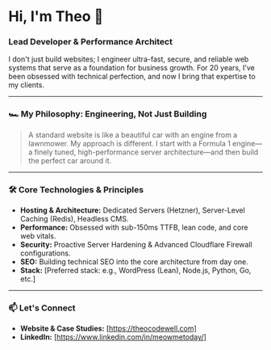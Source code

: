# Hi, I'm Theo 👋

### Lead Developer & Performance Architect

I don't just build websites; I engineer ultra-fast, secure, and reliable web systems that serve as a foundation for business growth. For 20 years, I've been obsessed with technical perfection, and now I bring that expertise to my clients.

---

### 🏎️ My Philosophy: Engineering, Not Just Building

> A standard website is like a beautiful car with an engine from a lawnmower. My approach is different. I start with a Formula 1 engine—a finely tuned, high-performance server architecture—and then build the perfect car around it.

---

### 🛠️ Core Technologies & Principles

*   **Hosting & Architecture:** Dedicated Servers (Hetzner), Server-Level Caching (Redis), Headless CMS.
*   **Performance:** Obsessed with sub-150ms TTFB, lean code, and core web vitals.
*   **Security:** Proactive Server Hardening & Advanced Cloudflare Firewall configurations.
*   **SEO:** Building technical SEO into the core architecture from day one.
*   **Stack:** [Preferred stack: e.g., WordPress (Lean), Node.js, Python, Go, etc.]

---

### 📫 Let's Connect

*   **Website & Case Studies:** [https://theocodewell.com]
*   **LinkedIn:** [https://www.linkedin.com/in/meowmetoday/]

